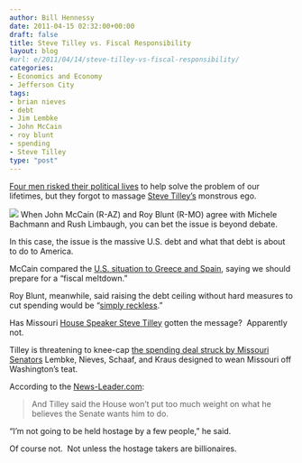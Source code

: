 ```yaml
---
author: Bill Hennessy
date: 2011-04-15 02:32:00+00:00
draft: false
title: Steve Tilley vs. Fiscal Responsibility
layout: blog
#url: e/2011/04/14/steve-tilley-vs-fiscal-responsibility/
categories:
- Economics and Economy
- Jefferson City
tags:
- brian nieves
- debt
- Jim Lembke
- John McCain
- roy blunt
- spending
- Steve Tilley
type: "post"
---
```


[Four men risked their political lives](https://biggovernment.com/jwales/2011/04/04/the-four-horsemen-of-the-dem-apocalypse/) to help solve the problem of our lifetimes, but they forgot to massage [Steve Tilley’s](https://www.24thstate.com/2011/03/missouris-establishment-speaker-steve-tilley.html) monstrous ego.

![](https://4.bp.blogspot.com/-EC3JBiX8Ibg/TYAWKC3xc_I/AAAAAAAAHSo/N9AwvqhzFYU/s1600/Steve%2BTilley.jpg)
When John McCain (R-AZ) and Roy Blunt (R-MO) agree with Michele Bachmann and Rush Limbaugh, you can bet the issue is beyond debate.

In this case, the issue is the massive U.S. debt and what that debt is about to do to America.

McCain compared the [U.S. situation to Greece and Spain](https://cnsnews.com/node/84016#comment-183699032), saying we should prepare for a “fiscal meltdown.”

Roy Blunt, meanwhile, said raising the debt ceiling without hard measures to cut spending would be “[simply reckless](https://www.pulaskicountydaily.com/news.php?viewStory=2633).”

Has Missouri [House Speaker Steve Tilley](https://rebootcongress.blogspot.com/2011/04/fighting-on-for-tea-party-principles.html) gotten the message?  Apparently not.

Tilley is threatening to knee-cap [the spending deal struck by Missouri Senators](https://hennessysview.com/limited-government/thank-a-senator/) Lembke, Nieves, Schaaf, and Kraus designed to wean Missouri off Washington’s teat.

According to the [News-Leader.com](https://blogs.news-leader.com/mopolitics/2011/04/11/senate-passes-new-unemployment-benefits-bill-tilley-responds/):



> And Tilley said the House won’t put too much weight on what he believes the Senate wants him to do.

“I’m not going to be held hostage by a few people,” he said.



Of course not.  Not unless the hostage takers are billionaires.
